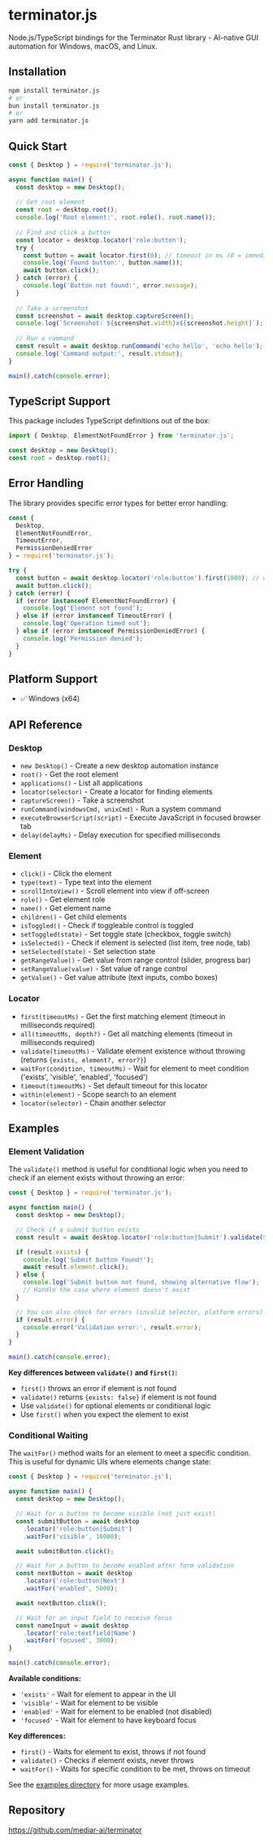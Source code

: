 # terminator.js

Node.js/TypeScript bindings for the Terminator Rust library - AI-native GUI automation for Windows, macOS, and Linux.

## Installation

```bash
npm install terminator.js
# or
bun install terminator.js
# or
yarn add terminator.js
```

## Quick Start

```javascript
const { Desktop } = require('terminator.js');

async function main() {
  const desktop = new Desktop();
  
  // Get root element
  const root = desktop.root();
  console.log('Root element:', root.role(), root.name());
  
  // Find and click a button
  const locator = desktop.locator('role:button');
  try {
    const button = await locator.first(0); // timeout in ms (0 = immediate, no retry)
    console.log('Found button:', button.name());
    await button.click();
  } catch (error) {
    console.log('Button not found:', error.message);
  }
  
  // Take a screenshot
  const screenshot = await desktop.captureScreen();
  console.log(`Screenshot: ${screenshot.width}x${screenshot.height}`);
  
  // Run a command
  const result = await desktop.runCommand('echo hello', 'echo hello');
  console.log('Command output:', result.stdout);
}

main().catch(console.error);
```

## TypeScript Support

This package includes TypeScript definitions out of the box:

```typescript
import { Desktop, ElementNotFoundError } from 'terminator.js';

const desktop = new Desktop();
const root = desktop.root();
```

## Error Handling

The library provides specific error types for better error handling:

```javascript
const { 
  Desktop, 
  ElementNotFoundError, 
  TimeoutError, 
  PermissionDeniedError 
} = require('terminator.js');

try {
  const button = await desktop.locator('role:button').first(1000); // wait up to 1 second
  await button.click();
} catch (error) {
  if (error instanceof ElementNotFoundError) {
    console.log('Element not found');
  } else if (error instanceof TimeoutError) {
    console.log('Operation timed out');
  } else if (error instanceof PermissionDeniedError) {
    console.log('Permission denied');
  }
}
```

## Platform Support

- ✅ Windows (x64)

## API Reference

### Desktop

- `new Desktop()` - Create a new desktop automation instance
- `root()` - Get the root element
- `applications()` - List all applications
- `locator(selector)` - Create a locator for finding elements
- `captureScreen()` - Take a screenshot
- `runCommand(windowsCmd, unixCmd)` - Run a system command
- `executeBrowserScript(script)` - Execute JavaScript in focused browser tab
- `delay(delayMs)` - Delay execution for specified milliseconds

### Element

- `click()` - Click the element
- `type(text)` - Type text into the element
- `scrollIntoView()` - Scroll element into view if off-screen
- `role()` - Get element role
- `name()` - Get element name
- `children()` - Get child elements
- `isToggled()` - Check if toggleable control is toggled
- `setToggled(state)` - Set toggle state (checkbox, toggle switch)
- `isSelected()` - Check if element is selected (list item, tree node, tab)
- `setSelected(state)` - Set selection state
- `getRangeValue()` - Get value from range control (slider, progress bar)
- `setRangeValue(value)` - Set value of range control
- `getValue()` - Get value attribute (text inputs, combo boxes)

### Locator

- `first(timeoutMs)` - Get the first matching element (timeout in milliseconds required)
- `all(timeoutMs, depth?)` - Get all matching elements (timeout in milliseconds required)
- `validate(timeoutMs)` - Validate element existence without throwing (returns `{exists, element?, error?}`)
- `waitFor(condition, timeoutMs)` - Wait for element to meet condition ('exists', 'visible', 'enabled', 'focused')
- `timeout(timeoutMs)` - Set default timeout for this locator
- `within(element)` - Scope search to an element
- `locator(selector)` - Chain another selector

## Examples

### Element Validation

The `validate()` method is useful for conditional logic when you need to check if an element exists without throwing an error:

```javascript
const { Desktop } = require('terminator.js');

async function main() {
  const desktop = new Desktop();

  // Check if a submit button exists
  const result = await desktop.locator('role:button|Submit').validate(5000);

  if (result.exists) {
    console.log('Submit button found!');
    await result.element.click();
  } else {
    console.log('Submit button not found, showing alternative flow');
    // Handle the case where element doesn't exist
  }

  // You can also check for errors (invalid selector, platform errors)
  if (result.error) {
    console.error('Validation error:', result.error);
  }
}

main().catch(console.error);
```

**Key differences between `validate()` and `first()`:**
- `first()` throws an error if element is not found
- `validate()` returns `{exists: false}` if element is not found
- Use `validate()` for optional elements or conditional logic
- Use `first()` when you expect the element to exist

### Conditional Waiting

The `waitFor()` method waits for an element to meet a specific condition. This is useful for dynamic UIs where elements change state:

```javascript
const { Desktop } = require('terminator.js');

async function main() {
  const desktop = new Desktop();

  // Wait for a button to become visible (not just exist)
  const submitButton = await desktop
    .locator('role:button|Submit')
    .waitFor('visible', 10000);

  await submitButton.click();

  // Wait for a button to become enabled after form validation
  const nextButton = await desktop
    .locator('role:button|Next')
    .waitFor('enabled', 5000);

  await nextButton.click();

  // Wait for an input field to receive focus
  const nameInput = await desktop
    .locator('role:textfield|Name')
    .waitFor('focused', 3000);
}

main().catch(console.error);
```

**Available conditions:**
- `'exists'` - Wait for element to appear in the UI
- `'visible'` - Wait for element to be visible
- `'enabled'` - Wait for element to be enabled (not disabled)
- `'focused'` - Wait for element to have keyboard focus

**Key differences:**
- `first()` - Waits for element to exist, throws if not found
- `validate()` - Checks if element exists, never throws
- `waitFor()` - Waits for specific condition to be met, throws on timeout

See the [examples directory](https://github.com/mediar-ai/terminator/tree/main/examples) for more usage examples.

## Repository

https://github.com/mediar-ai/terminator 